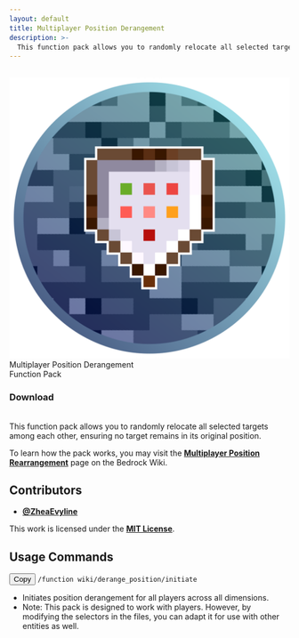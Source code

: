 ```yaml
---
layout: default
title: Multiplayer Position Derangement
description: >-
  This function pack allows you to randomly relocate all selected targets among each other, ensuring no target remains in its original position.
---
```


<br>

<div class="banner" data-year="2022">
        <div class="banner-inner">
            <img class="banner-logo" src="/assets/images/logo.png">
            <div class="banner-front">
                <span class="banner-game-title">Multiplayer Position Derangement</span>
                <div class="tags">
                    <span class="tag">Function Pack</span>
                </div>
                <div class="card">
                    <h3 class="card-button-title">Download</h3>
                    <a href="https://github.com/BedrockCommands/developer-packs/releases/download/mpd/Multiplayer_Position_Derangement.FP.mcpack" 
                    class="stretched-link" 
                    target="_blank" 
                    rel="noopener noreferrer">
                    </a>
                </div>
            </div>
        </div>
    </div>
<br>
This function pack allows you to randomly relocate all selected targets among each other, ensuring no target remains in its original position.

To learn how the pack works, you may visit the **[Multiplayer Position Rearrangement](https://wiki.bedrock.dev/commands/rearrange-positions)** page on the Bedrock Wiki.

## Contributors

- **[@ZheaEvyline](https://github.com/zheaEvyline/)**

This work is licensed under the **[MIT License](https://opensource.org/license/mit)**.

## Usage Commands

<div class="command-card">
  <div class="command-box">
    <button class="copy-button" onclick="copyCommand(this)">Copy</button>
    <code class="no-wrap">/function wiki/derange_position/initiate</code>
  </div>
  <ul>
    <li>Initiates position derangement for all players across all dimensions.</li> 
    <li>Note: This pack is designed to work with players. However, by modifying the selectors in the files, you can adapt it for use with other entities as well.</li>
  </ul>
</div>